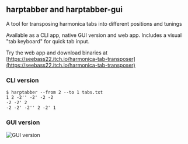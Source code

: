 harptabber and harptabber-gui
--------
A tool for transposing harmonica tabs into different positions and tunings

Available as a CLI app, native GUI version and web app. Includes a visual "tab keyboard" for quick tab input.

Try the web app and download binaries at
[https://seebass22.itch.io/harmonica-tab-transposer](https://seebass22.itch.io/harmonica-tab-transposer)

### CLI version
```
$ harptabber --from 2 --to 1 tabs.txt
1 2 -2'' -2' -2 -2 
-2 -2' 2 
-2 -2' -2'' 2 -2' 1 
```

### GUI version
![GUI version](https://img.itch.zone/aW1hZ2UvMTIwOTEzMi83MTg2OTA0LnBuZw==/original/PDMgEs.png)
